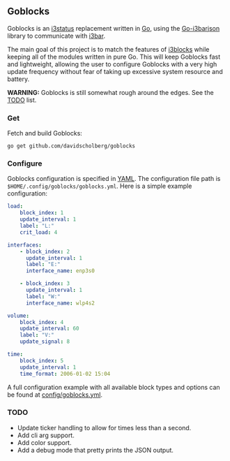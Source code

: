 ## Goblocks

Goblocks is an [i3status](https://i3wm.org/i3status/) replacement written in [Go](https://golang.org/), using the [Go-i3barjson](https://github.com/davidscholberg/go-i3barjson) library to communicate with [i3bar](https://i3wm.org/i3bar/).

The main goal of this project is to match the features of [i3blocks](https://github.com/vivien/i3blocks) while keeping all of the modules written in pure Go. This will keep Goblocks fast and lightweight, allowing the user to configure Goblocks with a very high update frequency without fear of taking up excessive system resource and battery.

**WARNING:** Goblocks is still somewhat rough around the edges. See the [TODO](#todo) list.

### Get

Fetch and build Goblocks:

```
go get github.com/davidscholberg/goblocks
```

### Configure

Goblocks configuration is specified in [YAML](http://yaml.org/). The configuration file path is `$HOME/.config/goblocks/goblocks.yml`. Here is a simple example configuration:

```yaml
load:
    block_index: 1
    update_interval: 1
    label: "L:"
    crit_load: 4

interfaces:
    - block_index: 2
      update_interval: 1
      label: "E:"
      interface_name: enp3s0

    - block_index: 3
      update_interval: 1
      label: "W:"
      interface_name: wlp4s2

volume:
    block_index: 4
    update_interval: 60
    label: "V:"
    update_signal: 8

time:
    block_index: 5
    update_interval: 1
    time_format: 2006-01-02 15:04
```

A full configuration example with all available block types and options can be found at [config/goblocks.yml](config/goblocks.yml).

### TODO

* Update ticker handling to allow for times less than a second.
* Add cli arg support.
* Add color support.
* Add a debug mode that pretty prints the JSON output.
